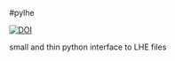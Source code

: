#pylhe

[![DOI](https://zenodo.org/badge/34966492.svg)](https://zenodo.org/badge/latestdoi/34966492)

small and thin python interface to LHE files

